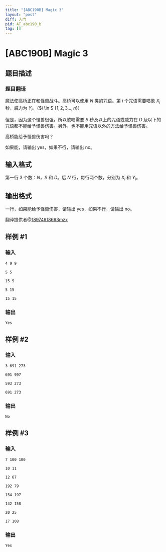 ```yaml
---
title: "[ABC190B] Magic 3"
layout: "post"
diff: 入门
pid: AT_abc190_b
tag: []
---
```


# [ABC190B] Magic 3

## 题目描述

### 题目翻译

魔法使高桥正在和怪兽战斗。高桥可以使用 $N$ 类的咒语。第 $i$ 个咒语需要唱歌 $X_i$ 秒，威力为 $Y_i$。（$i \in $ {${1,2,3...,n}$}）

但是，因为这个怪兽很强，所以歌唱需要 $S$ 秒及以上的咒语或威力在 $D$ 及以下的咒语都不能给予怪兽伤害。另外，也不能用咒语以外的方法给予怪兽伤害。

高桥能给予怪兽伤害吗？

如果能，请输出 yes，如果不行，请输出 no。

## 输入格式

第一行 $3$ 个数：$N$，$S$ 和 $D$。后 $N$ 行，每行两个数，分别为 $X_i$ 和 $Y_i$。

## 输出格式

一行，如果能给予怪兽伤害，请输出 yes，如果不行，请输出 no。

翻译提供者@[18974918693mzx](https://www.luogu.com.cn/user/602013)

## 样例 #1

### 输入

```
4 9 9
5 5
15 5
5 15
15 15
```

### 输出

```
Yes
```

## 样例 #2

### 输入

```
3 691 273
691 997
593 273
691 273
```

### 输出

```
No
```

## 样例 #3

### 输入

```
7 100 100
10 11
12 67
192 79
154 197
142 158
20 25
17 108
```

### 输出

```
Yes
```


